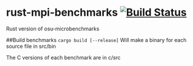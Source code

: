 # rust-mpi-benchmarks [![Build Status](https://travis-ci.org/hestela/rust-mpi-benchmarks.svg)](https://travis-ci.org/hestela/rust-mpi-benchmarks)
Rust version of osu-microbenchmarks


##Build benchmarks
`cargo build [--release]`
Will make a binary for each source file in src/bin

The C versions of each benchmark are in c/src
